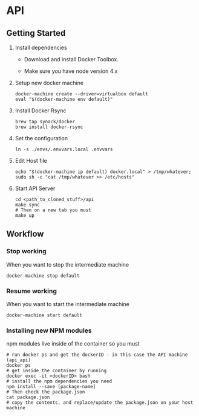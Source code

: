 # API

## Getting Started

1. Install dependencies 
	
	- Download and install Docker Toolbox. 
	
	- Make sure you have node version 4.x


2. Setup new docker machine

    ```
    docker-machine create --driver=virtualbox default
    eval "$(docker-machine env default)"
    ```

3. Install Docker Rsync

    ```
    brew tap synack/docker
    brew install docker-rsync
    ```

4. Set the configuration
	
	```
	ln -s ./envs/.envvars.local .envvars
	```


5. Edit Host file

    ```
    echo "$(docker-machine ip default) docker.local" > /tmp/whatever; sudo sh -c "cat /tmp/whatever >> /etc/hosts"
    ```

6. Start API Server

    ```
    cd <path_to_cloned_stuff>/api
    make sync
    # Then on a new tab you must
    make up
    ```

## Workflow

### Stop working
	
When you want to stop the intermediate machine
	
	docker-machine stop default
	

### Resume working

When you want to start the intermediate machine

	docker-machine start default


### Installing new NPM modules

npm modules live inside of the container so you must
	
	# run docker ps and get the dockerID - in this case the API machine (api_api)
    docker ps    
    # get inside the container by running
    docker exec -it <dockerID> bash
    # install the npm dependencies you need 
    npm install --save [package-name]
    # Then check the package.json
    cat package.json
    # copy the contents, and replace/update the package.json on your host machine
    
    
    
   
    